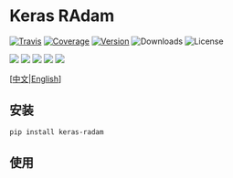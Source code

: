 # Keras RAdam

[![Travis](https://travis-ci.org/CyberZHG/keras-radam.svg)](https://travis-ci.org/CyberZHG/keras-radam)
[![Coverage](https://coveralls.io/repos/github/CyberZHG/keras-radam/badge.svg?branch=master)](https://coveralls.io/github/CyberZHG/keras-radam)
[![Version](https://img.shields.io/pypi/v/keras-radam.svg)](https://pypi.org/project/keras-radam/)
![Downloads](https://img.shields.io/pypi/dm/keras-radam.svg)
![License](https://img.shields.io/pypi/l/keras-radam.svg)

![](https://img.shields.io/badge/keras-tensorflow-blue.svg)
![](https://img.shields.io/badge/keras-theano-blue.svg)
![](https://img.shields.io/badge/keras-tf.keras-blue.svg)
![](https://img.shields.io/badge/keras-tf.keras/eager-blue.svg)
![](https://img.shields.io/badge/keras-tf.keras/2.0_beta-blue.svg)

\[[中文](https://github.com/CyberZHG/keras-radam/blob/master/README.zh-CN.md)|[English](https://github.com/CyberZHG/keras-radam/blob/master/README.md)\]

## 安装

```bash
pip install keras-radam
```

## 使用

